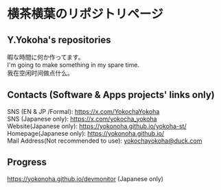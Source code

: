 # 横茶横葉のリポジトリページ  
## Y.Yokoha's repositories  


暇な時間に何か作ってます。  
I'm going to make something in my spare time.  
我在空闲时间做点什么。  

## Contacts (Software & Apps projects' links only)  
SNS (EN & JP /Formal): https://x.com/YokochaYokoha  
SNS (Japanese only): https://x.com/yokocha_yokoha  
Website(Japanese only): https://yokonoha.github.io/yokoha-st/  
Homepage(Japanese only): https://yokonoha.github.io/  
Mail Address(Not recommended to use): yokochayokoha@duck.com  
## Progress  
https://yokonoha.github.io/devmonitor (Japanese only)  

<!---
yokonoha/yokonoha is a ✨ special ✨ repository because its `README.md` (this file) appears on your GitHub profile.
You can click the Preview link to take a look at your changes.
--->
